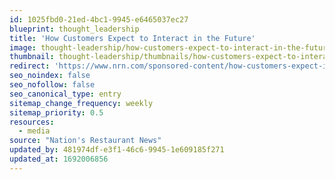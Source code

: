 ```yaml
---
id: 1025fbd0-21ed-4bc1-9945-e6465037ec27
blueprint: thought_leadership
title: 'How Customers Expect to Interact in the Future'
image: thought-leadership/how-customers-expect-to-interact-in-the-future.jpeg
thumbnail: thought-leadership/thumbnails/how-customers-expect-to-interact-in-the-future.jpeg
redirect: 'https://www.nrn.com/sponsored-content/how-customers-expect-interact-future'
seo_noindex: false
seo_nofollow: false
seo_canonical_type: entry
sitemap_change_frequency: weekly
sitemap_priority: 0.5
resources:
  - media
source: "Nation's Restaurant News"
updated_by: 481974df-e3f1-46c6-9945-1e609185f271
updated_at: 1692006856
---
```

